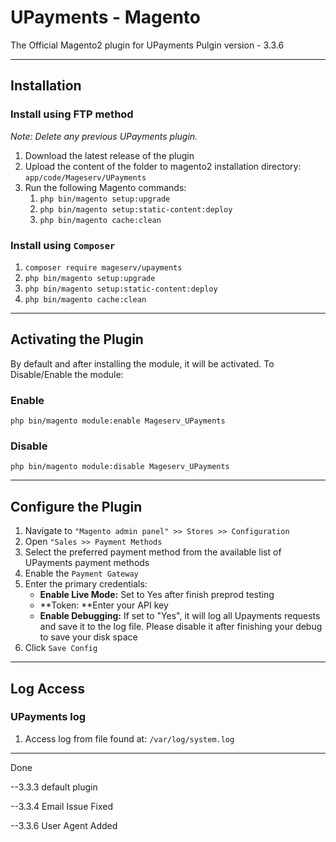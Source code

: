 # UPayments - Magento

The Official Magento2 plugin for UPayments
Pulgin version - 3.3.6

---

## Installation

### Install using FTP method

*Note: Delete any previous UPayments plugin.*

1. Download the latest release of the plugin
2. Upload the content of the folder to magento2 installation directory: `app/code/Mageserv/UPayments`
3. Run the following Magento commands:
   1. `php bin/magento setup:upgrade`
   2. `php bin/magento setup:static-content:deploy`
   3. `php bin/magento cache:clean`

### Install using `Composer`

1. `composer require mageserv/upayments`
2. `php bin/magento setup:upgrade`
3. `php bin/magento setup:static-content:deploy`
4. `php bin/magento cache:clean`

---

## Activating the Plugin

By default and after installing the module, it will be activated.
To Disable/Enable the module:

### Enable

`php bin/magento module:enable Mageserv_UPayments`

### Disable

`php bin/magento module:disable Mageserv_UPayments`

---

## Configure the Plugin

1. Navigate to `"Magento admin panel" >> Stores >> Configuration`
2. Open `"Sales >> Payment Methods`
3. Select the preferred payment method from the available list of UPayments payment methods
4. Enable the `Payment Gateway`
5. Enter the primary credentials:
   - **Enable Live Mode:** Set to Yes after finish preprod testing
   - **Token: **Enter your API key
   - **Enable Debugging:** If set to "Yes", it will log all Upayments requests and save it to the log file. Please disable it after finishing your debug to save your disk space
6. Click `Save Config`

---

## Log Access

### UPayments log

1. Access log from file found at: `/var/log/system.log`

---

Done

--3.3.3
default plugin

--3.3.4
Email Issue Fixed

--3.3.6
User Agent Added
